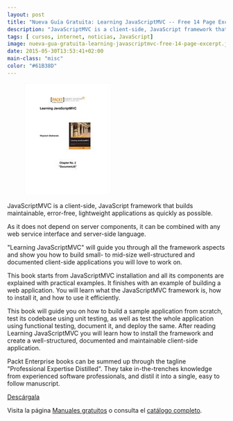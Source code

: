 ```yaml
---
layout: post
title: "Nueva Guía Gratuita: Learning JavaScriptMVC -- Free 14 Page Excerpt"
description: "JavaScriptMVC is a client-side, JavaScript framework that builds maintainable, error-free, lightweight applications as quickly as possible."
tags: [ cursos, internet, noticias, JavaScript]
image: nueva-gua-gratuita-learning-javascriptmvc-free-14-page-excerpt.jpg
date: 2015-05-30T13:53:41+02:00
main-class: "misc"
color: "#61B38D"
---
```


<figure>
  <img src="/assets/img/nueva-gua-gratuita-learning-javascriptmvc-free-14-page-excerpt.jpg" title="{{ page.title }}" alt="{{ page.title }}" />
</figure>

JavaScriptMVC is a client-side, JavaScript framework that builds maintainable, error-free, lightweight applications as quickly as possible.

As it does not depend on server components, it can be combined with any web service interface and server-side language.

"Learning JavaScriptMVC" will guide you through all the framework aspects and show you how to build small- to mid-size well-structured and documented client-side applications you will love to work on.

This book starts from JavaScriptMVC installation and all its components are explained with practical examples. It finishes with an example of building a web application. You will learn what the JavaScriptMVC framework is, how to install it, and how to use it efficiently.

This book will guide you on how to build a sample application from scratch, test its codebase using unit testing, as well as test the whole application using functional testing, document it, and deploy the same. After reading Learning JavaScriptMVC you will learn how to install the framework and create a well-structured, documented and maintainable client-side application.

Packt Enterprise books can be summed up through the tagline "Professional Expertise Distilled". They take in-the-trenches knowledge from experienced software professionals, and distil it into a single, easy to follow manuscript.

<div class="button-post">
  <a href="http://bashyc-blogspot.tradepub.com/c/pubRD.mpl?sr=oc&_t=oc:&qf=w_pack39" target="_blank">Descárgala</a>
</div>

Visita la página [Manuales gratuitos][2] o consulta el [catálogo completo][3].

[2]: /manuales-gratuitos/
[3]: http://elbauldelprogramador.tradepub.com/category/information-technology/1207/ "Catálogo completo de Guías gratuítas "
